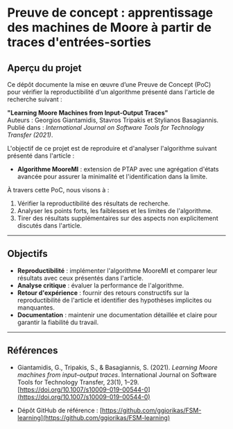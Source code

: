 # **Preuve de concept : apprentissage des machines de Moore à partir de traces d'entrées-sorties**

## **Aperçu du projet**  
Ce dépôt documente la mise en œuvre d’une Preuve de Concept (PoC) pour vérifier la reproductibilité d'un algorithme présenté dans l'article de recherche suivant :  

**"Learning Moore Machines from Input-Output Traces"**  
Auteurs : Georgios Giantamidis, Stavros Tripakis et Stylianos Basagiannis.  
Publié dans : *International Journal on Software Tools for Technology Transfer (2021)*.  

L'objectif de ce projet est de reproduire et d'analyser l'algorithme suivant présenté dans l'article :  
- **Algorithme MooreMI** : extension de PTAP avec une agrégation d'états avancée pour assurer la minimalité et l'identification dans la limite.  

À travers cette PoC, nous visons à :  
1. Vérifier la reproductibilité des résultats de recherche.  
2. Analyser les points forts, les faiblesses et les limites de l'algorithme.  
3. Tirer des résultats supplémentaires sur des aspects non explicitement discutés dans l'article.  

---

## **Objectifs**  
- **Reproductibilité** : implémenter l'algorithme MooreMI et comparer leur résultats avec ceux présentés dans l'article.  
- **Analyse critique** : évaluer la performance de l'algorithme.  
- **Retour d'expérience** : fournir des retours constructifs sur la reproductibilité de l'article et identifier des hypothèses implicites ou manquantes.  
- **Documentation** : maintenir une documentation détaillée et claire pour garantir la fiabilité du travail.

---

## Références

- Giantamidis, G., Tripakis, S., & Basagiannis, S. (2021). *Learning Moore machines from input–output traces*. International Journal on Software Tools for Technology Transfer, 23(1), 1–29. [https://doi.org/10.1007/s10009-019-00544-0](https://doi.org/10.1007/s10009-019-00544-0)

- Dépôt GitHub de référence : [https://github.com/ggiorikas/FSM-learning](https://github.com/ggiorikas/FSM-learning)
